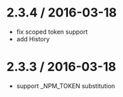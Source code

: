 
2.3.4 / 2016-03-18
==================

  * fix scoped token support
  * add History

2.3.3 / 2016-03-18
==================

  * support <SCOPE>_NPM_TOKEN substitution
